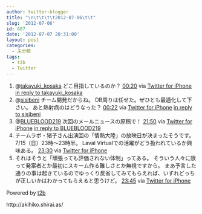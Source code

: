 ```yaml
---
author: twitter-blogger
title: "\n\t\t\t\t2012-07-06\t\t"
slug: '2012-07-06'
id: 687
date: '2012-07-07 20:31:00'
layout: post
categories:
  - 未分類
tags:
  - t2b
  - Twitter
---
```


<div xmlns:georss="http://www.georss.org/georss">

1.  <span><span>@[takayuki_kosaka](http://twitter.com/takayuki_kosaka "takayuki_kosaka") どこ目指しているのか？</span> <span>[<span>00:20</span>](http://twitter.com/o_ob/status/221202035201146881) <span>via [Twitter for iPhone](http://twitter.com/download/iphone)</span> [in reply to takayuki_kosaka](http://twitter.com/takayuki_kosaka/status/221199068930646017)</span></span>
2.  <span><span>@[sisibeni](http://twitter.com/sisibeni "sisibeni") チーム開発だからね。 DB周りは任せた。ぜひとも最適化して下さい。 あと熱射病のはどうなった？</span> <span>[<span>00:22</span>](http://twitter.com/o_ob/status/221202458297380865) <span>via [Twitter for iPhone](http://twitter.com/download/iphone)</span> [in reply to sisibeni](http://twitter.com/sisibeni/status/221200101450854400)</span></span>
3.  <span><span>@[BLUEBLOOD219](http://twitter.com/BLUEBLOOD219 "BLUEBLOOD219") 次回のメールニュースの原稿で！</span> <span>[<span>21:50</span>](http://twitter.com/o_ob/status/221526494692900865) <span>via [Twitter for iPhone](http://twitter.com/download/iphone)</span> [in reply to BLUEBLOOD219](http://twitter.com/BLUEBLOOD219/status/221495567774253056)</span></span>
4.  <span><span>チームラボ・猪子さん出演回の「情熱大陸」の放映日が決まったそうです。7/15（日）23時～23時半。 Laval Virtualでの活躍がどう扱われているか興味ある。</span> <span>[<span>23:30</span>](http://twitter.com/o_ob/status/221551858303504384) <span>via [Twitter for iPhone](http://twitter.com/download/iphone)</span></span></span>
5.  <span><span>それはそうと「頑張っても評価されない体制」ってある。 そういう人々に限って発案者とか最初にスキーム作る難しさとか無視ですから。 まあ予言した通りの事は起きているのでゆっくり反省してみてもらえれば、いずれどっちが正しいかはわかってもらえると思うけど。</span> <span>[<span>23:45</span>](http://twitter.com/o_ob/status/221555517661786112) <span>via [Twitter for iPhone](http://twitter.com/download/iphone)</span></span></span>

</div>

Powered by [t2b](http://t2b.utilz.jp/)

<div>http://akihiko.shirai.as/</div>